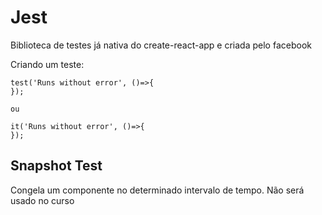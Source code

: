 # Jest
Biblioteca de testes já nativa do create-react-app e criada pelo facebook


Criando um teste:

````
test('Runs without error', ()=>{ 
});

ou

it('Runs without error', ()=>{ 
});

````

## Snapshot Test
Congela um componente no determinado intervalo de tempo. Não será usado no curso

